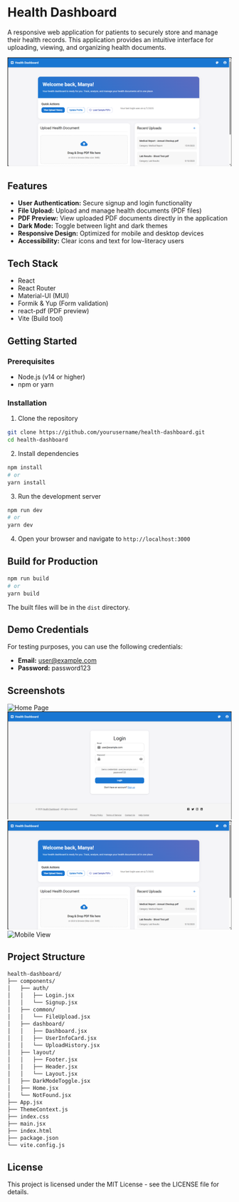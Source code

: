 # Health Dashboard

A responsive web application for patients to securely store and manage their health records. This application provides an intuitive interface for uploading, viewing, and organizing health documents.

![Health Dashboard Preview](screenshots/dashboard.png)

## Features

- **User Authentication:** Secure signup and login functionality
- **File Upload:** Upload and manage health documents (PDF files)
- **PDF Preview:** View uploaded PDF documents directly in the application
- **Dark Mode:** Toggle between light and dark themes
- **Responsive Design:** Optimized for mobile and desktop devices
- **Accessibility:** Clear icons and text for low-literacy users

## Tech Stack

- React
- React Router
- Material-UI (MUI)
- Formik & Yup (Form validation)
- react-pdf (PDF preview)
- Vite (Build tool)

## Getting Started

### Prerequisites

- Node.js (v14 or higher)
- npm or yarn

### Installation

1. Clone the repository
```bash
git clone https://github.com/yourusername/health-dashboard.git
cd health-dashboard
```

2. Install dependencies
```bash
npm install
# or
yarn install
```

3. Run the development server
```bash
npm run dev
# or
yarn dev
```

4. Open your browser and navigate to `http://localhost:3000`

## Build for Production

```bash
npm run build
# or
yarn build
```

The built files will be in the `dist` directory.

## Demo Credentials

For testing purposes, you can use the following credentials:

- **Email:** user@example.com
- **Password:** password123

## Screenshots

![Home Page](screenshots/home.png)
![Login Page](screenshots/login.png)
![Dashboard](screenshots/dashboard.png)
![Mobile View](screenshots/mobile.png)

## Project Structure

```
health-dashboard/
├── components/
│   ├── auth/
│   │   ├── Login.jsx
│   │   └── Signup.jsx
│   ├── common/
│   │   └── FileUpload.jsx
│   ├── dashboard/
│   │   ├── Dashboard.jsx
│   │   ├── UserInfoCard.jsx
│   │   └── UploadHistory.jsx
│   ├── layout/
│   │   ├── Footer.jsx
│   │   ├── Header.jsx
│   │   └── Layout.jsx
│   ├── DarkModeToggle.jsx
│   ├── Home.jsx
│   └── NotFound.jsx
├── App.jsx
├── ThemeContext.js
├── index.css
├── main.jsx
├── index.html
├── package.json
└── vite.config.js
```

## License

This project is licensed under the MIT License - see the LICENSE file for details. 